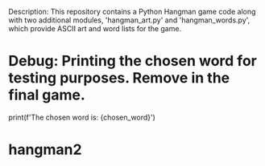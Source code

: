 Description: This repository contains a Python Hangman game code along with two additional modules, 'hangman_art.py' and 'hangman_words.py', which provide ASCII art and word lists for the game. 
# Debug: Printing the chosen word for testing purposes. Remove in the final game.
print(f'The chosen word is: {chosen_word}')
# hangman2

